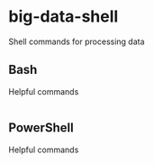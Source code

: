# big-data-shell
Shell commands for processing data

## Bash 

Helpful commands

```Bash


```

## PowerShell

Helpful commands

```PowerShell


```

